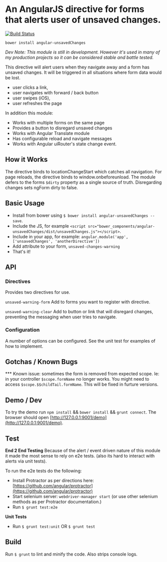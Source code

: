 # An AngularJS directive for forms that alerts user of unsaved changes.

[![Build Status](https://travis-ci.org/facultymatt/angular-unsavedChanges.png?branch=develop)](https://travis-ci.org/facultymatt/angular-unsavedChanges)

`bower install angular-unsavedChanges`
 
_Dev Note: This module is still in development. However it's used in many of my production projects so it can be considered stable and battle tested._

This directive will alert users when they navigate away and a form has unsaved changes. It will be triggered in all situations where form data would be lost.

- user clicks a link,
- user navigates with forward / back button
- user swipes (iOS),
- user refreshes the page

In addition this module: 

- Works with multiple forms on the same page
- Provides a button to disregard unsaved changes
- Works with Angular Translate module
- Has configurable reload and navigate messages
- Works with Angular uiRouter's state change event.

## How it Works

The directive binds to locationChangeStart which catches all navigation. For page reloads, the directive binds to window.onbeforeunload. The module defers to the forms `$dirty` property as a single source of truth. Disregarding changes sets ngForm dirty to false. 

## Basic Usage

- Install from bower using `$ bower install angular-unsavedChanges --save`.
- Include the JS, for example `<script src="bower_components/angular-unsavedChanges/dist/unsavedChanges.js"></script>`.
- Include in your app, for example: `angular.module('app', ['unsavedChanges', 'anotherDirective'])`
- Add attribute to your form, `unsaved-changes-warning`
- That's it!


## API

### Directives 
Provides two directives for use. 

`unsaved-warning-form` 
Add to forms you want to register with directive. 

`unsaved-warning-clear` 
Add to button or link that will disregard changes, preventing the messaging when user tries to navigate. 

### Configuration 
A number of options can be configured. See the unit test for examples of how to implement. 


## Gotchas / Known Bugs

*** Known issue: sometimes the form is removed from expected scope. Ie: in your controller `$scope.formName` no longer works. You might need to access `$scope.$$childTail.formName`. This will be fixed in furture versions.


## Demo / Dev

To try the demo run `npm install` && `bower install` && `grunt connect`. The browser should open [http://127.0.0.1:9001/demo](http://127.0.0.1:9001/demo).


## Test

__End 2 End Testing__
Because of the alert / event driven nature of this module it made the most sense to rely on e2e tests. (also its hard to interact with alerts via unit tests).

To run the e2e tests do the following: 

- Install Protractor as per directions here: [https://github.com/angular/protractor](https://github.com/angular/protractor)
- Start selenium server: `webdriver-manager start` (or use other selenium methods as per Protractor documentation.)
- Run `$ grunt test:e2e`


__Unit Tests__

- Run `$ grunt test:unit` OR `$ grunt test`


## Build

Run `$ grunt` to lint and minify the code. Also strips console logs. 
